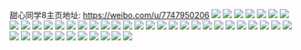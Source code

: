 甜心同学8主页地址: https://weibo.com/u/7747950206 
![](https://wx4.sinaimg.cn/mw2000/008slBMOly1h900byd3usj30u0140n5p.jpg) 
![](https://wx4.sinaimg.cn/mw2000/008slBMOly1h900bvjjm9j30u013wn5p.jpg) 
![](https://wx4.sinaimg.cn/mw2000/008slBMOly1h900c0vtlvj30u0140wmm.jpg) 
![](https://wx4.sinaimg.cn/mw2000/008slBMOly1h8wnwprlgdj30u013uwng.jpg) 
![](https://wx4.sinaimg.cn/mw2000/008slBMOly1h8wnwqu7jlj30u013oqcp.jpg) 
![](https://wx4.sinaimg.cn/mw2000/008slBMOly1h8wnwrvyrpj30u012owoi.jpg) 
![](https://wx4.sinaimg.cn/mw2000/008slBMOly1h8u4noxofsj30u0140jx7.jpg) 
![](https://wx4.sinaimg.cn/mw2000/008slBMOly1h8u4npg7wgj30u014a0ys.jpg) 
![](https://wx4.sinaimg.cn/mw2000/008slBMOly1h8u4npy9mhj30u014079m.jpg) 
![](https://wx4.sinaimg.cn/mw2000/008slBMOly1h8u4noanfpj30u0140wk0.jpg) 
![](https://wx4.sinaimg.cn/mw2000/008slBMOly1h8oaj5ifpcj30u01407e6.jpg) 
![](https://wx4.sinaimg.cn/mw2000/008slBMOly1h8oaj500ouj30u01407d5.jpg) 
![](https://wx4.sinaimg.cn/mw2000/008slBMOly1h8oaj62wo0j30u0140ajk.jpg) 
![](https://wx4.sinaimg.cn/mw2000/008slBMOly1h8oaj6oqpej30u0140wo0.jpg) 
![](https://wx4.sinaimg.cn/mw2000/008slBMOly1h85zoymtmwj31401hcwmo.jpg) 
![](https://wx4.sinaimg.cn/mw2000/008slBMOly1h85zoytel5j31401hcjzc.jpg) 
![](https://wx4.sinaimg.cn/mw2000/008slBMOly1h85zoyg6yij31401hcqc7.jpg) 
![](https://wx4.sinaimg.cn/mw2000/008slBMOly1h85zoz0xknj313y1hcqc2.jpg) 
![](https://wx4.sinaimg.cn/mw2000/008slBMOly1h6z1746rkgj30u00oqjss.jpg) 
![](https://wx4.sinaimg.cn/mw2000/008slBMOly1h6z174cxtdj30u013zwgs.jpg) 
![](https://wx4.sinaimg.cn/mw2000/008slBMOly1h6z174kr3lj30u013zwgs.jpg) 
![](https://wx4.sinaimg.cn/mw2000/008slBMOly1h6psla4x8nj30u013zdhk.jpg) 
![](https://wx4.sinaimg.cn/mw2000/008slBMOly1h6k40ia5jsj30u01307f6.jpg) 
![](https://wx4.sinaimg.cn/mw2000/008slBMOly1h6k40j3vl1j30u013zmyr.jpg) 
![](https://wx4.sinaimg.cn/mw2000/008slBMOly1h6k40jma55j30u013y791.jpg) 
![](https://wx4.sinaimg.cn/mw2000/008slBMOly1h6e9fwp4o8j30u013zjsa.jpg) 
![](https://wx4.sinaimg.cn/mw2000/008slBMOly1h6e9fvoxibj30u013zta9.jpg) 
![](https://wx4.sinaimg.cn/mw2000/008slBMOly1h48waybil2j30u01sxn1x.jpg) 
![](https://wx4.sinaimg.cn/mw2000/008slBMOly1h397791jmyj30u013iahn.jpg) 
![](https://wx4.sinaimg.cn/mw2000/008slBMOly1h39778logxj30u0109tf7.jpg) 
![](https://wx4.sinaimg.cn/mw2000/008slBMOly1h39779d23fj30u011zjyw.jpg) 
![](https://wx4.sinaimg.cn/mw2000/008slBMOly1h39779oogaj30u00ywdl3.jpg) 
![](https://wx4.sinaimg.cn/mw2000/008slBMOly1h3977b3xgzj30u70u077o.jpg) 
![](https://wx4.sinaimg.cn/mw2000/008slBMOly1h3977bcrqsj30u0136jyr.jpg) 
![](https://wx4.sinaimg.cn/mw2000/008slBMOly1h36ve40rhqj30u00ueafs.jpg) 
![](https://wx4.sinaimg.cn/mw2000/008slBMOly1h36ve4w0pnj30u00w1tew.jpg) 
![](https://wx4.sinaimg.cn/mw2000/008slBMOly1h36ve5id2gj30u00ygwlb.jpg) 
![](https://wx4.sinaimg.cn/mw2000/008slBMOly1h36ve65r4kj30u012kgr4.jpg) 
![](https://wx4.sinaimg.cn/mw2000/008slBMOly1h36ve6q1l7j30u01117ar.jpg) 
![](https://wx4.sinaimg.cn/mw2000/008slBMOly1h36ve78vkgj30u00vdgqm.jpg) 
![](https://wx4.sinaimg.cn/mw2000/008slBMOly1h35pwg9vgxj30u0141dlx.jpg) 
![](https://wx4.sinaimg.cn/mw2000/008slBMOly1h35pwe5om4j30u014tqa6.jpg) 
![](https://wx4.sinaimg.cn/mw2000/008slBMOly1h35pwhahpqj30u0140jxq.jpg) 
